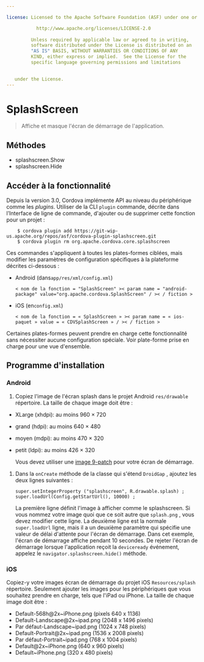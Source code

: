 ```yaml
---

license: Licensed to the Apache Software Foundation (ASF) under one or more contributor license agreements. See the NOTICE file distributed with this work for additional information regarding copyright ownership. The ASF licenses this file to you under the Apache License, Version 2.0 (the "License"); you may not use this file except in compliance with the License. You may obtain a copy of the License at

           http://www.apache.org/licenses/LICENSE-2.0
    
         Unless required by applicable law or agreed to in writing,
         software distributed under the License is distributed on an
         "AS IS" BASIS, WITHOUT WARRANTIES OR CONDITIONS OF ANY
         KIND, either express or implied.  See the License for the
         specific language governing permissions and limitations
    

   under the License.
---
```


# SplashScreen

> Affiche et masque l'écran de démarrage de l'application.

## Méthodes

*   splashscreen.Show
*   splashscreen.Hide

## Accéder à la fonctionnalité

Depuis la version 3.0, Cordova implémente API au niveau du périphérique comme les *plugins*. Utiliser de la CLI `plugin` commande, décrite dans l'Interface de ligne de commande, d'ajouter ou de supprimer cette fonction pour un projet :

        $ cordova plugin add https://git-wip-us.apache.org/repos/asf/cordova-plugin-splashscreen.git
        $ cordova plugin rm org.apache.cordova.core.splashscreen
    

Ces commandes s'appliquent à toutes les plates-formes ciblées, mais modifier les paramètres de configuration spécifiques à la plateforme décrites ci-dessous :

*   Android (dans`app/res/xml/config.xml`)
    
        < nom de la fonction = "SplashScreen" >< param name = "android-package" value="org.apache.cordova.SplashScreen" / >< / fiction >
        

*   iOS (en`config.xml`)
    
        < nom de la fonction = « SplashScreen » >< param name = « ios-paquet » value = « CDVSplashScreen » / >< / fiction >
        

Certaines plates-formes peuvent prendre en charge cette fonctionnalité sans nécessiter aucune configuration spéciale. Voir plate-forme prise en charge pour une vue d'ensemble.

## Programme d'installation

### Android

1.  Copiez l'image de l'écran splash dans le projet Android `res/drawable` répertoire. La taille de chaque image doit être :

*   XLarge (xhdpi): au moins 960 × 720
*   grand (hdpi): au moins 640 × 480
*   moyen (mdpi): au moins 470 × 320
*   petit (ldpi): au moins 426 × 320
    
    Vous devez utiliser une [image 9-patch][1] pour votre écran de démarrage.

 [1]: https://developer.android.com/tools/help/draw9patch.html

1.  Dans la `onCreate` méthode de la classe qui s'étend `DroidGap` , ajoutez les deux lignes suivantes :
    
        super.setIntegerProperty ("splashscreen", R.drawable.splash) ;
        super.loadUrl(Config.getStartUrl(), 10000) ;
        
    
    La première ligne définit l'image à afficher comme le splashscreen. Si vous nommez votre image quoi que ce soit autre que `splash.png` , vous devez modifier cette ligne. La deuxième ligne est la normale `super.loadUrl` ligne, mais il a un deuxième paramètre qui spécifie une valeur de délai d'attente pour l'écran de démarrage. Dans cet exemple, l'écran de démarrage affiche pendant 10 secondes. De rejeter l'écran de démarrage lorsque l'application reçoit la `deviceready` événement, appelez le `navigator.splashscreen.hide()` méthode.

### iOS

Copiez-y votre images écran de démarrage du projet iOS `Resources/splash` répertoire. Seulement ajouter les images pour les périphériques que vous souhaitez prendre en charge, tels que l'iPad ou iPhone. La taille de chaque image doit être :

*   Default-568h@2x~iPhone.png (pixels 640 x 1136)
*   Default-Landscape@2x~ipad.png (2048 x 1496 pixels)
*   Par défaut-Landscape~ipad.png (1024 x 748 pixels)
*   Default-Portrait@2x~ipad.png (1536 x 2008 pixels)
*   Par défaut-Portrait~ipad.png (768 x 1004 pixels)
*   Default@2x~iPhone.png (640 x 960 pixels)
*   Default~iPhone.png (320 x 480 pixels)